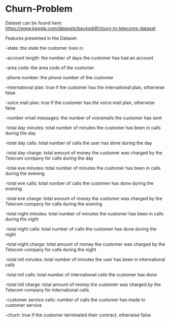 # Churn-Problem
Dataset can be found here: https://www.kaggle.com/datasets/becksddf/churn-in-telecoms-dataset


Features presented in the Dataset:

-state: the state the customer lives in

-account length: the number of days the customer has had an account

-area code: the area code of the customer

-phone number: the phone number of the customer

-international plan: true if the customer has the international plan, otherwise false

-voice mail plan: true if the customer has the voice mail plan, otherwise false

-number vmail messages: the number of voicemails the customer has sent

-total day minutes: total number of minutes the customer has been in calls during the day

-total day calls: total number of calls the user has done during the day

-total day charge: total amount of money the customer was charged by the Telecom company for calls during the day

-total eve minutes: total number of minutes the customer has been in calls during the evening

-total eve calls: total number of calls the customer has done during the evening

-total eve charge: total amount of money the customer was charged by the Telecom company for calls during the evening

-total night minutes: total number of minutes the customer has been in calls during the night

-total night calls: total number of calls the customer has done during the night

-total night charge: total amount of money the customer was charged by the Telecom company for calls during the night

-total intl minutes: total number of minutes the user has been in international calls

-total intl calls: total number of international calls the customer has done

-total intl charge: total amount of money the customer was charged by the Telecom company for international calls

-customer service calls: number of calls the customer has made to customer service

-churn: true if the customer terminated their contract, otherwise false
